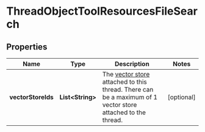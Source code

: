 

# ThreadObjectToolResourcesFileSearch


## Properties

| Name | Type | Description | Notes |
|------------ | ------------- | ------------- | -------------|
|**vectorStoreIds** | **List&lt;String&gt;** | The [vector store](/docs/api-reference/vector-stores/object) attached to this thread. There can be a maximum of 1 vector store attached to the thread.  |  [optional] |




